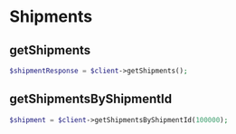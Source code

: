 # Shipments

## getShipments

```php
$shipmentResponse = $client->getShipments();
```

## getShipmentsByShipmentId

```php
$shipment = $client->getShipmentsByShipmentId(100000);
```
